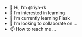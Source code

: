 - 👋 Hi, I’m @riya-rk
- 👀 I’m interested in learning
- 🌱 I’m currently learning Flask
- 💞️ I’m looking to collaborate on ...
- 📫 How to reach me ...

<!---
riya-rk/riya-rk is a ✨ special ✨ repository because its `README.md` (this file) appears on your GitHub profile.
You can click the Preview link to take a look at your changes.
--->
